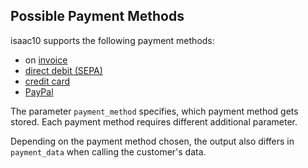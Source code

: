 ## Possible Payment Methods

isaac10 supports the following payment methods:

* on [invoice](#invoice)
* [direct debit (SEPA)](#direct-debit-(SEPA))
* [credit card](#credit-card)
* [PayPal](#paypal)

The parameter `payment_method` specifies, which payment method gets stored. Each payment method requires different additional parameter.

Depending on the payment method chosen, the output also differs in `payment_data` when calling the customer's data.
